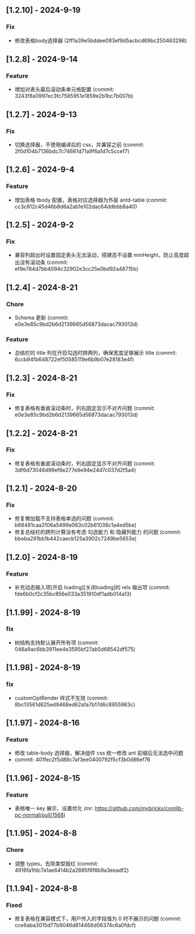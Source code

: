 ## [1.2.10] - 2024-9-19

### Fix

- 修改表格body选择器 (2ff1a39e5bddee083ef9d5acbcd69bc250463298)

## [1.2.8] - 2024-9-14

### Feature

- 增加对表头最后滚动条单元格配置 (commit: 3243f8a0997ec3fc7585951e1859e2b1bc7b007b)

## [1.2.7] - 2024-9-13

### Fix

- 切换选择器，不使用编译后的 css，并兼容之前 (commit: 2f0d104b7136bdc7c74661d71a9f6a1d7c5ccef7)

## [1.2.6] - 2024-9-4

### Feature

- 增加表格 tbody 配置，表格对应选择器为外层 antd-table (commit: cc3c812c45d46b8d6a2ab1e102dac64ddbbb8a40)

## [1.2.5] - 2024-9-2

### Fix

- 兼容列超出时设置固定表头无法滚动，搭建态不设置 minHeight，防止高度超出没有滚动条 (commit: ef9e784d7bb4094c32902e3cc25e0bd92a48715b)

## [1.2.4] - 2024-8-21

### Chore

- Schema 更新 (commit: e0e3e85c9bd2b6d2139665d56873dacac793013d)

### Feature

- 总结栏的 title 列在开启勾选时跨两列，确保宽度足够展示 title (commit: 6ccb94fb648722ef50585119e6b9b07e28183e4f)

## [1.2.3] - 2024-8-21

### Fix

- 修复表格有垂直滚动条时，列右固定显示不对齐问题 (commit: e0e3e85c9bd2b6d2139665d56873dacac793013d)

## [1.2.2] - 2024-8-21

### Fix

- 修复表格有垂直滚动条时，列右固定显示不对齐问题 (commit: 3df6d73046d99ef6e277e9e94e24d7c037d2f5a4)

## [1.2.1] - 2024-8-20

### Fix

- 修复懒加载不支持表格单选的问题 (commit: b68481caa3106a5499e063c02b61038c1a4ed5be)
- 修复总结栏的跨列计算没有考虑 勾选能力 和 隐藏列能力 的问题 (commit: bbeba291bb1b442caecb125a3902c7249be5653e)

## [1.2.0] - 2024-8-19

### Feature

- 补充动态输入项[开启 loading][关闭loading]的 rels 输出项 (commit: fde6b0cf2c35bc856e033a351910df1adb014a13)

## [1.1.99] - 2024-8-19

### fix

- 树结构支持默认展开所有项 (commit: 046a9ac6bb3911ee4e3595bf27ab5d68542df575)

## [1.1.98] - 2024-8-19

### fix

- customOptRender 样式不生效 (commit: 8bc13561d625ed9468ed62a1a7b17d6c8955963c)

## [1.1.97] - 2024-8-16

### Feature

- 修改 table-body 选择器，解决组件 css 统一修改 ant 前缀后无法选中问题
- commit: 401fec2f5d88c7af3ee0400792f5cf3b0d86ef76

## [1.1.96] - 2024-8-15

### Feature

- 表格唯一 key 展示、设置优化 (mr: https://github.com/mybricks/comlib-pc-normal/pull/1568)

## [1.1.95] - 2024-8-8

### Chore

- 调整 types，去除类型报红 (commit: 4916fa1fdc7a1ae6414b2a2685f6f6b9a3eeadf2)

## [1.1.94] - 2024-8-8

### Fixed

- 修复表格在兼容模式下，用户传入的字段值为 0 时不展示的问题 (commit: cce6aba3015d77b9046d814466d06374c6a0fdcf)
